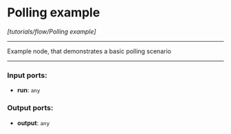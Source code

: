# Polling example

_[tutorials/flow/Polling example]_

---

Example node, that demonstrates a basic polling scenario  

---

### Input ports:

* __run__: ` any `

### Output ports:

* __output__: ` any `

